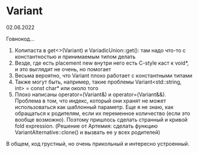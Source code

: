 # Variant

02.06.2022

Говнокод...
1) Копипаста в get<>(Variant) и VariadicUnion::get<N>(): там надо что-то с константностью и 
принимаемым типом делать
2) Везде, где есть placement new внутри него есть C-style каст к void*, и это выглядит не
очень, но помогает
3) Весьма вероятно, что Variant плохо работает с константными типами
4) Также могут быть, например, такие проблемы Variant<std::string, int> = const char* или
около того
5) Плохо написаны operator=(Variant&) и operator=(Variant&&). Проблема в том, 
что индекс, который они хранят не может использоваться как шаблонный параметр. Еще 
я не знаю, как обращаться к родителям, если их переменное количество (если это вообще возможно).
Поэтому пришлось сделать странный и кривой fold expression. 
(Решение от Артемия: сделать функцию VariantAlternative::clone() и вызвать ее у всех родителей)

В общем, код грустный, но очень прикольный и интересно устроенный.